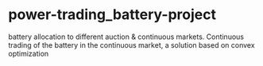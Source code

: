 # power-trading_battery-project
battery allocation to different auction &amp; continuous markets. Continuous trading of the battery in the continuous market, a solution based on convex optimization

